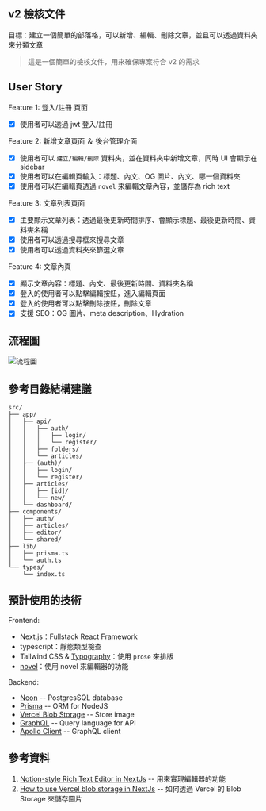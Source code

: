 ## v2 檢核文件

目標：建立一個簡單的部落格，可以新增、編輯、刪除文章，並且可以透過資料夾來分類文章

> 這是一個簡單的檢核文件，用來確保專案符合 v2 的需求

## User Story

Feature 1: 登入/註冊 頁面

- [x] 使用者可以透過 jwt 登入/註冊

Feature 2: 新增文章頁面 ＆ 後台管理介面

- [x] 使用者可以 `建立/編輯/刪除` 資料夾，並在資料夾中新增文章，同時 UI 會顯示在 sidebar
- [x] 使用者可以在編輯頁輸入：標題、內文、OG 圖片、內文、哪一個資料夾
- [x] 使用者可以在編輯頁透過 `novel` 來編輯文章內容，並儲存為 rich text

Feature 3: 文章列表頁面

- [x] 主要顯示文章列表：透過最後更新時間排序、會顯示標題、最後更新時間、資料夾名稱
- [x] 使用者可以透過搜尋框來搜尋文章
- [x] 使用者可以透過資料夾來篩選文章

Feature 4: 文章內頁

- [x] 顯示文章內容：標題、內文、最後更新時間、資料夾名稱
- [x] 登入的使用者可以點擊編輯按鈕，進入編輯頁面
- [x] 登入的使用者可以點擊刪除按鈕，刪除文章
- [x] 支援 SEO：OG 圖片、meta description、Hydration

## 流程圖

![流程圖](/log/v2_圖1.png)

## 參考目錄結構建議

```
src/
├── app/
│   ├── api/
│   │   ├── auth/
│   │   │   ├── login/
│   │   │   └── register/
│   │   ├── folders/
│   │   └── articles/
│   ├── (auth)/
│   │   ├── login/
│   │   └── register/
│   ├── articles/
│   │   ├── [id]/
│   │   └── new/
│   └── dashboard/
├── components/
│   ├── auth/
│   ├── articles/
│   ├── editor/
│   └── shared/
├── lib/
│   ├── prisma.ts
│   └── auth.ts
└── types/
    └── index.ts
```

## 預計使用的技術

Frontend:

- Next.js：Fullstack React Framework
- typescript：靜態類型檢查
- Tailwind CSS & [Typography](https://github.com/tailwindlabs/tailwindcss-typography)：使用 `prose` 來排版
- [novel](https://novel.sh/docs/guides/tailwind/setup)：使用 novel 來編輯器的功能

Backend:

- [Neon](https://neon.tech) -- PostgresSQL database
- [Prisma](https://www.prisma.io) -- ORM for NodeJS
- [Vercel Blob Storage](https://vercel.com/docs/storage/vercel-blob) -- Store image
- [GraphQL](https://graphql.org) -- Query language for API
- [Apollo Client](https://www.apollographql.com/docs/react) -- GraphQL client

## 參考資料

1. [Notion-style Rich Text Editor in NextJs](https://www.youtube.com/watch?v=hP0TcRcr95Q) -- 用來實現編輯器的功能
2. [How to use Vercel blob storage in NextJs](https://www.youtube.com/watch?v=-HSFV9ILFuk) -- 如何透過 Vercel 的 Blob Storage 來儲存圖片
